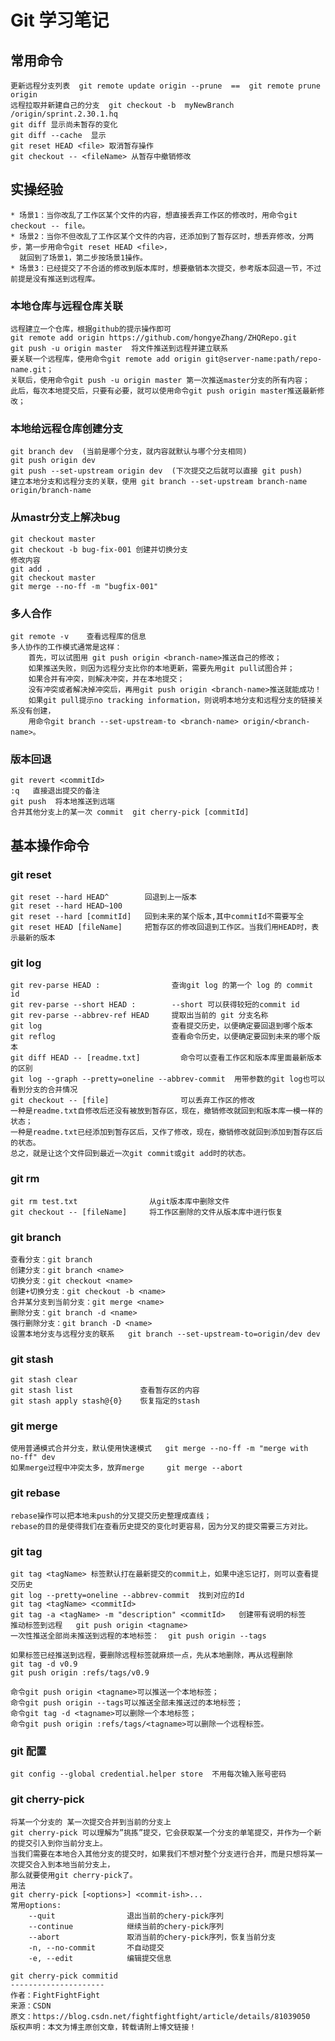 # Git 学习笔记


## 常用命令

```$xslt
更新远程分支列表  git remote update origin --prune  ==  git remote prune origin
远程拉取并新建自己的分支  git checkout -b  myNewBranch  /origin/sprint.2.30.1.hq
git diff 显示尚未暂存的变化
git diff --cache  显示
git reset HEAD <file> 取消暂存操作
git checkout -- <fileName> 从暂存中撤销修改

```





## 实操经验
    * 场景1：当你改乱了工作区某个文件的内容，想直接丢弃工作区的修改时，用命令git checkout -- file。
    * 场景2：当你不但改乱了工作区某个文件的内容，还添加到了暂存区时，想丢弃修改，分两步，第一步用命令git reset HEAD <file>，
      就回到了场景1，第二步按场景1操作。
    * 场景3：已经提交了不合适的修改到版本库时，想要撤销本次提交，参考版本回退一节，不过前提是没有推送到远程库。

### 本地仓库与远程仓库关联
    远程建立一个仓库，根据github的提示操作即可
    git remote add origin https://github.com/hongyeZhang/ZHQRepo.git
    git push -u origin master  将文件推送到远程并建立联系
    要关联一个远程库，使用命令git remote add origin git@server-name:path/repo-name.git；
    关联后，使用命令git push -u origin master 第一次推送master分支的所有内容；
    此后，每次本地提交后，只要有必要，就可以使用命令git push origin master推送最新修改；

### 本地给远程仓库创建分支 
    git branch dev  (当前是哪个分支，就内容就默认与哪个分支相同)
    git push origin dev
    git push --set-upstream origin dev  (下次提交之后就可以直接 git push)
    建立本地分支和远程分支的关联，使用 git branch --set-upstream branch-name origin/branch-name

### 从mastr分支上解决bug 
    git checkout master
    git checkout -b bug-fix-001 创建并切换分支
    修改内容
    git add .
    git checkout master
    git merge --no-ff -m "bugfix-001"
    
### 多人合作 
    git remote -v    查看远程库的信息
    多人协作的工作模式通常是这样：
        首先，可以试图用 git push origin <branch-name>推送自己的修改；
        如果推送失败，则因为远程分支比你的本地更新，需要先用git pull试图合并；
        如果合并有冲突，则解决冲突，并在本地提交；
        没有冲突或者解决掉冲突后，再用git push origin <branch-name>推送就能成功！
        如果git pull提示no tracking information，则说明本地分支和远程分支的链接关系没有创建，
        用命令git branch --set-upstream-to <branch-name> origin/<branch-name>。
        
### 版本回退
    git revert <commitId>
    :q   直接退出提交的备注
    git push  将本地推送到远端
    合并其他分支上的某一次 commit  git cherry-pick [commitId]







## 基本操作命令
### git reset
```
git reset --hard HEAD^        回退到上一版本
git reset --hard HEAD~100
git reset --hard [commitId]   回到未来的某个版本,其中commitId不需要写全
git reset HEAD [fileName]     把暂存区的修改回退到工作区。当我们用HEAD时，表示最新的版本

```

### git log

```
git rev-parse HEAD :                查询git log 的第一个 log 的 commit id
git rev-parse --short HEAD :        --short 可以获得较短的commit id
git rev-parse --abbrev-ref HEAD     提取出当前的 git 分支名称
git log                             查看提交历史，以便确定要回退到哪个版本
git reflog                          查看命令历史，以便确定要回到未来的哪个版本
git diff HEAD -- [readme.txt]         命令可以查看工作区和版本库里面最新版本的区别
git log --graph --pretty=oneline --abbrev-commit  用带参数的git log也可以看到分支的合并情况
git checkout -- [file]                可以丢弃工作区的修改
一种是readme.txt自修改后还没有被放到暂存区，现在，撤销修改就回到和版本库一模一样的状态；
一种是readme.txt已经添加到暂存区后，又作了修改，现在，撤销修改就回到添加到暂存区后的状态。
总之，就是让这个文件回到最近一次git commit或git add时的状态。

```



### git rm
```
git rm test.txt                从git版本库中删除文件
git checkout -- [fileName]     将工作区删除的文件从版本库中进行恢复
```

### git branch 
```
查看分支：git branch
创建分支：git branch <name>
切换分支：git checkout <name>
创建+切换分支：git checkout -b <name>
合并某分支到当前分支：git merge <name>
删除分支：git branch -d <name>
强行删除分支：git branch -D <name>
设置本地分支与远程分支的联系   git branch --set-upstream-to=origin/dev dev

```


### git stash 
```$xslt
git stash clear
git stash list               查看暂存区的内容
git stash apply stash@{0}    恢复指定的stash

```




### git merge
```$xslt
使用普通模式合并分支，默认使用快速模式   git merge --no-ff -m "merge with no-ff" dev
如果merge过程中冲突太多，放弃merge     git merge --abort

```

### git rebase
    rebase操作可以把本地未push的分叉提交历史整理成直线；
    rebase的目的是使得我们在查看历史提交的变化时更容易，因为分叉的提交需要三方对比。

### git tag
```$xslt
git tag <tagName> 标签默认打在最新提交的commit上，如果中途忘记打，则可以查看提交历史
git log --pretty=oneline --abbrev-commit  找到对应的Id
git tag <tagName> <commitId>
git tag -a <tagName> -m "description" <commitId>   创建带有说明的标签
推动标签到远程   git push origin <tagname>
一次性推送全部尚未推送到远程的本地标签：  git push origin --tags

如果标签已经推送到远程，要删除远程标签就麻烦一点，先从本地删除，再从远程删除
git tag -d v0.9
git push origin :refs/tags/v0.9

命令git push origin <tagname>可以推送一个本地标签；
命令git push origin --tags可以推送全部未推送过的本地标签；
命令git tag -d <tagname>可以删除一个本地标签；
命令git push origin :refs/tags/<tagname>可以删除一个远程标签。

```

### git 配置
    git config --global credential.helper store  不用每次输入账号密码

### git cherry-pick 
    将某一个分支的 某一次提交合并到当前的分支上
    git cherry-pick 可以理解为”挑拣”提交，它会获取某一个分支的单笔提交，并作为一个新的提交引入到你当前分支上。 
    当我们需要在本地合入其他分支的提交时，如果我们不想对整个分支进行合并，而是只想将某一次提交合入到本地当前分支上，
    那么就要使用git cherry-pick了。
    用法
    git cherry-pick [<options>] <commit-ish>...
    常用options:
        --quit                退出当前的chery-pick序列
        --continue            继续当前的chery-pick序列
        --abort               取消当前的chery-pick序列，恢复当前分支
        -n, --no-commit       不自动提交
        -e, --edit            编辑提交信息
    
    git cherry-pick commitid
    ---------------------
    作者：FightFightFight
    来源：CSDN
    原文：https://blog.csdn.net/fightfightfight/article/details/81039050
    版权声明：本文为博主原创文章，转载请附上博文链接！



